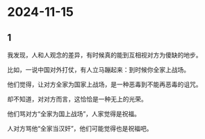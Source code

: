 # 2024-11-15

## 1


我发现，人和人观念的差异，有时候真的能到互相视对方为傻缺的地步。

比如，一说中国对外打仗，有人立马蹦起来：到时候你全家上战场。

他们觉得，让对方全家为国家上战场，是一种恶毒到不能再恶毒的诅咒。

却不知道，对对方而言，这恰恰是一种无上的光荣。

他们骂对方“全家为国上战场”，人家觉得是祝福。

人对方骂他“全家当汉奸”，他们可能觉得也是祝福吧。






